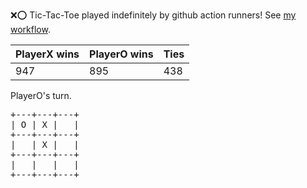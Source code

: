 :x::o: Tic-Tac-Toe played indefinitely by github action runners! See [my workflow](.github/workflows/play.yaml).

|PlayerX wins|PlayerO wins|Ties|
|-|-|-|
|947|895|438|

PlayerO's turn.

<pre>
+---+---+---+
| O | X |   |
+---+---+---+
|   | X |   |
+---+---+---+
|   |   |   |
+---+---+---+
</pre>